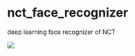 # nct_face_recognizer
deep learning face recognizer of NCT

<img src="https://user-images.githubusercontent.com/45073412/140693775-792369b7-d104-4e98-a3f3-c0c3488f53fd.gif">
